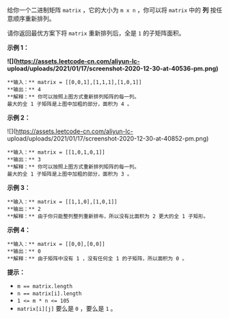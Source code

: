 给你一个二进制矩阵 `matrix` ，它的大小为 `m x n` ，你可以将 `matrix` 中的 **列** 按任意顺序重新排列。

请你返回最优方案下将 `matrix` 重新排列后，全是 `1` 的子矩阵面积。

**示例 1：**

**![](https://assets.leetcode-cn.com/aliyun-lc-
upload/uploads/2021/01/17/screenshot-2020-12-30-at-40536-pm.png)**

    
    
    **输入：** matrix = [[0,0,1],[1,1,1],[1,0,1]]
    **输出：** 4
    **解释：** 你可以按照上图方式重新排列矩阵的每一列。
    最大的全 1 子矩阵是上图中加粗的部分，面积为 4 。
    

**示例 2：**

![](https://assets.leetcode-cn.com/aliyun-lc-
upload/uploads/2021/01/17/screenshot-2020-12-30-at-40852-pm.png)

    
    
    **输入：** matrix = [[1,0,1,0,1]]
    **输出：** 3
    **解释：** 你可以按照上图方式重新排列矩阵的每一列。
    最大的全 1 子矩阵是上图中加粗的部分，面积为 3 。
    

**示例 3：**

    
    
    **输入：** matrix = [[1,1,0],[1,0,1]]
    **输出：** 2
    **解释：** 由于你只能整列整列重新排布，所以没有比面积为 2 更大的全 1 子矩形。

**示例 4：**

    
    
    **输入：** matrix = [[0,0],[0,0]]
    **输出：** 0
    **解释：** 由于矩阵中没有 1 ，没有任何全 1 的子矩阵，所以面积为 0 。

**提示：**

  * `m == matrix.length`
  * `n == matrix[i].length`
  * `1 <= m * n <= 105`
  * `matrix[i][j]` 要么是 `0` ，要么是 `1` 。

